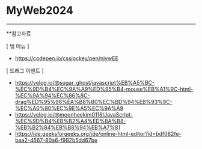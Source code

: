# MyWeb2024


<hr>

**참고자료

[ 탭 메뉴 ]
- https://codepen.io/cssjockey/pen/njywEE


[ 드래그 이벤트 ]
- https://velog.io/@sugar_ghost/javascript%EB%A5%BC-%EC%9D%B4%EC%9A%A9%ED%95%B4-mouse%EB%A1%9C-html-%EC%9A%94%EC%86%8C-drag%ED%95%98%EA%B8%B0%EC%BD%94%EB%93%9C-%EC%A0%80%EC%9E%A5%EC%9A%A9
- https://velog.io/@moonheekim0118/JavaScript-%EC%9D%B4%EB%B2%A4%ED%8A%B8-%EB%B2%84%EB%B8%94%EB%A7%81
- https://ide.geeksforgeeks.org/ide/online-html-editor?id=bdf082fe-baa2-4567-80a6-f992b5dd67be
